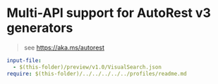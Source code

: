 # Multi-API support for AutoRest v3 generators

> see https://aka.ms/autorest

``` yaml $(enable-multi-api)
input-file:
  - $(this-folder)/preview/v1.0/VisualSearch.json
require: $(this-folder)/../../../../../profiles/readme.md
```
